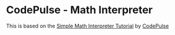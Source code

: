 
# CodePulse - Math Interpreter

This is based on the [Simple Math Interpreter Tutorial](https://www.youtube.com/watch?v=88lmIMHhYNs&list=PLZQftyCk7_Sdu5BFaXB_jLeJ9C78si5_3) by [CodePulse](https://www.youtube.com/channel/UCUVahoidFA7F3Asfvamrm7w)
